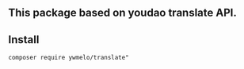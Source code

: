 ## This package based on youdao translate API.

## Install

```shell
composer require ywmelo/translate"
```